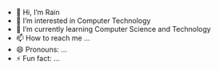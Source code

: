 - 👋 Hi, I’m Rain
- 👀 I’m interested in Computer Technology
- 🌱 I’m currently learning Computer Science and Technology
- 📫 How to reach me ...
- 😄 Pronouns: ...
- ⚡ Fun fact: ...

<!---
Rian is a ✨ special ✨ repository because its `README.md` (this file) appears on your GitHub profile.
You can click the Preview link to take a look at your changes.
--->
